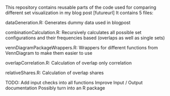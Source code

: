 This repository contains reusable parts of the code used for comparing different set visualization in my blog post [futureurl]
It contains 5 files:

dataGeneration.R: Generates dummy data used in blogpost

combinationCalculation.R: Recursively calculates all possible set configurations and their frequencies based (overlaps as well as single sets)

vennDiagramPackageWrappers.R: Wrappers for different functions from VennDiagram to make them easier to use

overlapCorrelation.R: Calculation of overlap only correlation

relativeShares.R: Calculation of overlap shares

TODO:
Add input checks into all functions
Improve Input / Output documentation
Possibly turn into an R package